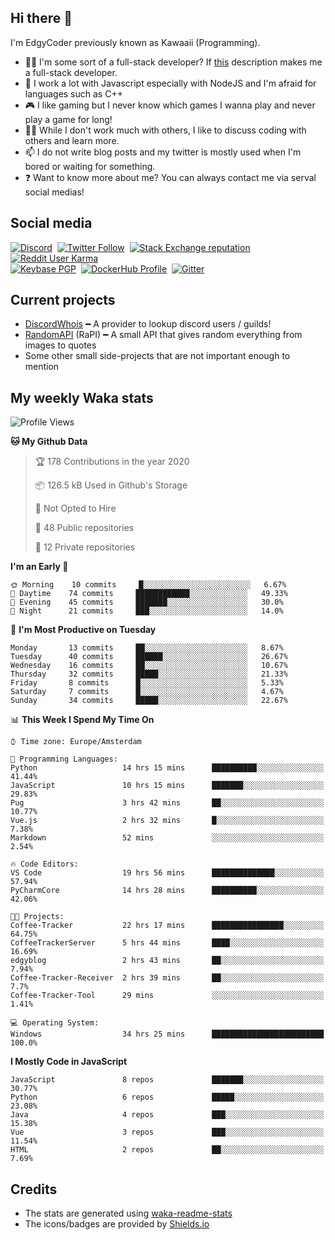 ## Hi there 👋
I'm EdgyCoder previously known as Kawaaii (Programming).  
- 👨‍💻 I'm some sort of a full-stack developer? If [this](https://www.w3schools.com/whatis/whatis_fullstack.asp) description makes me a full-stack developer.
- 🌱 I work a lot with Javascript especially with NodeJS and I'm afraid for languages such as C++
- 🎮 I like gaming but I never know which games I wanna play and never play a game for long!
- 👯‍♀️ While I don't work much with others, I like to discuss coding with others and learn more.
- 📫 I do not write blog posts and my twitter is mostly used when I'm bored or waiting for something.
- ❓ Want to know more about me? You can always contact me via serval social medias!

## Social media
[![Discord](https://img.shields.io/discord/661411850856038431?label=Discord%20Guild&style=for-the-badge&logo=discord&logoColor=ffffff)](https://discord.gg/44yKPxm)
‎‎ [![Twitter Follow](https://img.shields.io/twitter/follow/edgycoder?color=%231DA1F2&label=Twitter&style=for-the-badge&logo=twitter&logoColor=ffffff)](https://twitter.com/EdgyCoder)
‎‎ [![Stack Exchange reputation](https://img.shields.io/stackexchange/stackoverflow/r/12418331?color=%23F48024&label=Stack%20overflow&style=for-the-badge&logo=stackoverflow&logoColor=ffffff)](https://stackoverflow.com/users/12418331/kawaaii)
‎‎ [![Reddit User Karma](https://img.shields.io/reddit/user-karma/combined/Kawaaii-Programming?label=Reddit&style=for-the-badge&logo=reddit&logoColor=ffffff)](https://www.reddit.com/user/Kawaaii-Programming)  
‎‎ [![Keybase PGP](https://img.shields.io/keybase/pgp/kawaaii?label=Keybase&logo=keybase&logoColor=ffffff&style=for-the-badge)](https://keybase.io/kawaaii)
‎‎ [![DockerHub Profile](https://img.shields.io/badge/DockerHub-kawaaii-informational?style=for-the-badge&logo=docker&logoColor=ffffff)](https://hub.docker.com/u/kawaaii)
‎‎ [![Gitter](https://img.shields.io/gitter/room/edgy-irrelevant/community?label=edgy-irrelevant&logo=gitter&logoColor=ffffff&style=for-the-badge)](https://gitter.im/edgy-irrelevant/community)

## Current projects
- [DiscordWhois](https://discordwhois.xyz) ━ A provider to lookup discord users / guilds!
- [RandomAPI](https://random.rest) (RaPI) ━ A small API that gives random everything from images to quotes
- Some other small side-projects that are not important enough to mention

## My weekly Waka stats
<!--START_SECTION:waka-->
![Profile Views](http://img.shields.io/badge/Profile%20Views-15-blue)

**🐱 My Github Data** 

> 🏆 178 Contributions in the year 2020
 > 
> 📦 126.5 kB Used in Github's Storage 
 > 
> 🚫 Not Opted to Hire
 > 
> 📜 48 Public repositories
 > 
> 🔑 12 Private repositories 

**I'm an Early 🐤** 

```text
🌞 Morning    10 commits     █░░░░░░░░░░░░░░░░░░░░░░░░   6.67% 
🌆 Daytime    74 commits     ████████████░░░░░░░░░░░░░   49.33% 
🌃 Evening    45 commits     ███████░░░░░░░░░░░░░░░░░░   30.0% 
🌙 Night      21 commits     ███░░░░░░░░░░░░░░░░░░░░░░   14.0%

```
📅 **I'm Most Productive on Tuesday** 

```text
Monday       13 commits     ██░░░░░░░░░░░░░░░░░░░░░░░   8.67% 
Tuesday      40 commits     ██████░░░░░░░░░░░░░░░░░░░   26.67% 
Wednesday    16 commits     ██░░░░░░░░░░░░░░░░░░░░░░░   10.67% 
Thursday     32 commits     █████░░░░░░░░░░░░░░░░░░░░   21.33% 
Friday       8 commits      █░░░░░░░░░░░░░░░░░░░░░░░░   5.33% 
Saturday     7 commits      █░░░░░░░░░░░░░░░░░░░░░░░░   4.67% 
Sunday       34 commits     █████░░░░░░░░░░░░░░░░░░░░   22.67%

```


📊 **This Week I Spend My Time On** 

```text
⌚︎ Time zone: Europe/Amsterdam

💬 Programming Languages: 
Python                   14 hrs 15 mins      ██████████░░░░░░░░░░░░░░░   41.44% 
JavaScript               10 hrs 15 mins      ███████░░░░░░░░░░░░░░░░░░   29.83% 
Pug                      3 hrs 42 mins       ██░░░░░░░░░░░░░░░░░░░░░░░   10.77% 
Vue.js                   2 hrs 32 mins       █░░░░░░░░░░░░░░░░░░░░░░░░   7.38% 
Markdown                 52 mins             ░░░░░░░░░░░░░░░░░░░░░░░░░   2.54%

🔥 Code Editors: 
VS Code                  19 hrs 56 mins      ██████████████░░░░░░░░░░░   57.94% 
PyCharmCore              14 hrs 28 mins      ██████████░░░░░░░░░░░░░░░   42.06%

🐱‍💻 Projects: 
Coffee-Tracker           22 hrs 17 mins      ████████████████░░░░░░░░░   64.75% 
CoffeeTrackerServer      5 hrs 44 mins       ████░░░░░░░░░░░░░░░░░░░░░   16.69% 
edgyblog                 2 hrs 43 mins       ██░░░░░░░░░░░░░░░░░░░░░░░   7.94% 
Coffee-Tracker-Receiver  2 hrs 39 mins       ██░░░░░░░░░░░░░░░░░░░░░░░   7.7% 
Coffee-Tracker-Tool      29 mins             ░░░░░░░░░░░░░░░░░░░░░░░░░   1.41%

💻 Operating System: 
Windows                  34 hrs 25 mins      █████████████████████████   100.0%

```

**I Mostly Code in JavaScript** 

```text
JavaScript               8 repos             ███████░░░░░░░░░░░░░░░░░░   30.77% 
Python                   6 repos             █████░░░░░░░░░░░░░░░░░░░░   23.08% 
Java                     4 repos             ███░░░░░░░░░░░░░░░░░░░░░░   15.38% 
Vue                      3 repos             ███░░░░░░░░░░░░░░░░░░░░░░   11.54% 
HTML                     2 repos             ██░░░░░░░░░░░░░░░░░░░░░░░   7.69%

```



<!--END_SECTION:waka-->

## Credits
- The stats are generated using [waka-readme-stats](https://github.com/anmol098/waka-readme-stats)
- The icons/badges are provided by [Shields.io](https://shields.io/)
